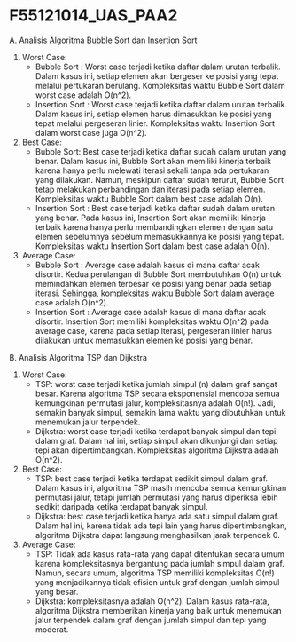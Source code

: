 # F55121014_UAS_PAA2

A. Analisis Algoritma Bubble Sort dan Insertion Sort
   1. Worst Case:
      - Bubble Sort : Worst case terjadi ketika daftar dalam urutan terbalik.
        Dalam kasus ini, setiap elemen akan bergeser ke posisi yang tepat melalui pertukaran berulang.
        Kompleksitas waktu Bubble Sort dalam worst case adalah O(n^2).
      - Insertion Sort : Worst case terjadi ketika daftar dalam urutan terbalik.
        Dalam kasus ini, setiap elemen harus dimasukkan ke posisi yang tepat melalui pergeseran linier.
        Kompleksitas waktu Insertion Sort dalam worst case juga O(n^2).
   2. Best Case:
      - Bubble Sort: Best case terjadi ketika daftar sudah dalam urutan yang benar.
        Dalam kasus ini, Bubble Sort akan memiliki kinerja terbaik karena hanya perlu melewati iterasi sekali tanpa ada pertukaran yang dilakukan.
        Namun, meskipun daftar sudah terurut, Bubble Sort tetap melakukan perbandingan dan iterasi pada setiap elemen.
        Kompleksitas waktu Bubble Sort dalam best case adalah O(n).
      - Insertion Sort : Best case terjadi ketika daftar sudah dalam urutan yang benar.
        Pada kasus ini, Insertion Sort akan memiliki kinerja terbaik karena hanya perlu membandingkan elemen dengan satu elemen sebelumnya
        sebelum memasukkannya ke posisi yang tepat. Kompleksitas waktu Insertion Sort dalam best case adalah O(n).
   3. Average Case:
      - Bubble Sort : Average case adalah kasus di mana daftar acak disortir.
        Kedua perulangan di Bubble Sort membutuhkan O(n) untuk memindahkan elemen terbesar ke posisi yang benar pada setiap iterasi.
        Sehingga, kompleksitas waktu Bubble Sort dalam average case adalah O(n^2).
      - Insertion Sort : Average case adalah kasus di mana daftar acak disortir.
        Insertion Sort memiliki kompleksitas waktu O(n^2) pada average case, karena pada setiap iterasi,
        pergeseran linier harus dilakukan untuk memasukkan elemen ke posisi yang benar.

B. Analisis Algoritma TSP dan Dijkstra
   1. Worst Case:
      - TSP: worst case terjadi ketika jumlah simpul (n) dalam graf sangat besar.
        Karena algoritma TSP secara eksponensial mencoba semua kemungkinan permutasi jalur, kompleksitasnya adalah O(n!).
        Jadi, semakin banyak simpul, semakin lama waktu yang dibutuhkan untuk menemukan jalur terpendek.
      - Dijkstra: worst case terjadi ketika terdapat banyak simpul dan tepi dalam graf.
        Dalam hal ini, setiap simpul akan dikunjungi dan setiap tepi akan dipertimbangkan. Kompleksitas algoritma Dijkstra adalah O(n^2).
   2. Best Case:
      - TSP: best case terjadi ketika terdapat sedikit simpul dalam graf.
        Dalam kasus ini, algoritma TSP masih mencoba semua kemungkinan permutasi jalur, tetapi jumlah permutasi yang harus
        diperiksa lebih sedikit daripada ketika terdapat banyak simpul.
      - Dijkstra: best case terjadi ketika hanya ada satu simpul dalam graf.
        Dalam hal ini, karena tidak ada tepi lain yang harus dipertimbangkan, algoritma Dijkstra dapat langsung menghasilkan jarak terpendek 0.
   3. Average Case:
      - TSP: Tidak ada kasus rata-rata yang dapat ditentukan secara umum karena kompleksitasnya bergantung pada jumlah simpul dalam graf.
        Namun, secara umum, algoritma TSP memiliki kompleksitas O(n!) yang menjadikannya tidak efisien untuk graf dengan jumlah simpul yang besar.
      - Dijkstra: kompleksitasnya adalah O(n^2). Dalam kasus rata-rata, algoritma Dijkstra memberikan
        kinerja yang baik untuk menemukan jalur terpendek dalam graf dengan jumlah simpul dan tepi yang moderat.
